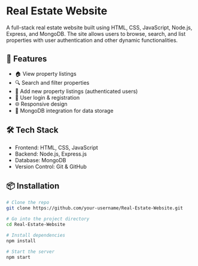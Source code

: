 # Real Estate Website

A full-stack real estate website built using HTML, CSS, JavaScript, Node.js, Express, and MongoDB. The site allows users to browse, search, and list properties with user authentication and other dynamic functionalities.

## 🚀 Features

- 🏠 View property listings
- 🔍 Search and filter properties
- 📝 Add new property listings (authenticated users)
- 🔐 User login & registration
- 🌐 Responsive design
- 💾 MongoDB integration for data storage

## 🛠 Tech Stack

- Frontend: HTML, CSS, JavaScript
- Backend: Node.js, Express.js
- Database: MongoDB
- Version Control: Git & GitHub

## 📦 Installation

```bash
# Clone the repo
git clone https://github.com/your-username/Real-Estate-Website.git

# Go into the project directory
cd Real-Estate-Website

# Install dependencies
npm install

# Start the server
npm start
